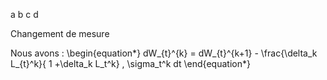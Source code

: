 ﻿a b c d


Changement de mesure


Nous avons :
\begin{equation*}
dW_{t}^{k} = dW_{t}^{k+1} - \frac{\delta_k L_{t}^k}{ 1 +\delta_k L_t^k} \, \sigma_t^k dt
\end{equation*}


